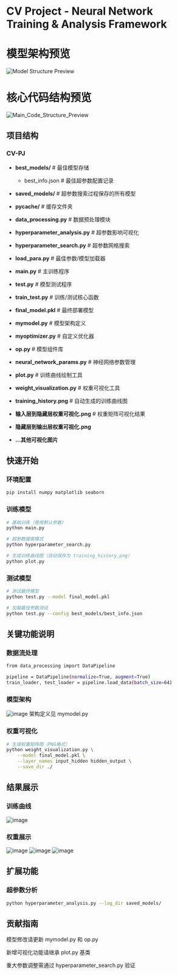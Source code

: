# CV Project - Neural Network Training & Analysis Framework
# 模型架构预览
 ![Model Structure Preview](https://github.com/user-attachments/assets/228c3490-6931-4408-bfa4-af8771d7d91d)
# 核心代码结构预览
![Main_Code_Structure_Preview](https://github.com/user-attachments/assets/ba1470fd-a855-494c-b5e7-6838fd1b4518)


## 项目结构
### CV-PJ

- **best_models/**  # 最佳模型存储
  - best_info.json  # 最佳超参数配置记录

- **saved_models/**  # 超参数搜索过程保存的所有模型

- **pycache/**  # 缓存文件夹

- **data_processing.py**  # 数据预处理模块
- **hyperparameter_analysis.py**  # 超参数影响可视化
- **hyperparameter_search.py**  # 超参数网格搜索
- **load_para.py**  # 最佳参数/模型加载器
- **main.py**  # 主训练程序
- **test.py**  # 模型测试程序
- **train_test.py**  # 训练/测试核心函数
- **final_model.pkl**  # 最终部署模型

- **mymodel.py**  # 模型架构定义
- **myoptimizer.py**  # 自定义优化器
- **op.py**  # 模型组件库
- **neural_network_params.py**  # 神经网络参数管理

- **plot.py**  # 训练曲线绘制工具
- **weight_visualization.py**  # 权重可视化工具

- **training_history.png**  # 自动生成的训练曲线图
- **输入层到隐藏层权重可视化.png**  # 权重矩阵可视化结果
- **隐藏层到输出层权重可视化.png**
- **...其他可视化图片**

## 快速开始

### 环境配置
```bash
pip install numpy matplotlib seaborn
```
### 训练模型
```bash
# 基础训练（使用默认参数）
python main.py

# 超参数搜索模式
python hyperparameter_search.py

# 生成训练曲线图（自动保存为 training_history.png）
python plot.py
```
### 测试模型
```bash
# 测试最终模型
python test.py --model final_model.pkl

# 加载最佳参数测试
python test.py --config best_models/best_info.json
```
## 关键功能说明
### 数据流处理
```bash
from data_processing import DataPipeline

pipeline = DataPipeline(normalize=True, augment=True)
train_loader, test_loader = pipeline.load_data(batch_size=64)
```
### 模型架构
![image](https://github.com/user-attachments/assets/e02b6f23-2787-401a-a92b-a2ab72b7a529)
架构定义见 mymodel.py

### 权重可视化
```bash
# 生成权重矩阵图（PNG格式）
python weight_visualization.py \
    --model final_model.pkl \
    --layer_names input_hidden hidden_output \
    --save_dir ./
```
## 结果展示

### 训练曲线
![image](https://github.com/user-attachments/assets/23c5f3df-7406-41e3-8973-37fea07c04f3)

### 权重展示
![image](https://github.com/user-attachments/assets/b62ae3b1-34f9-4dcc-bccd-827321ead2ea)
![image](https://github.com/user-attachments/assets/41b70e81-48cb-4e08-98d5-df79e41f3e1e)
![image](https://github.com/user-attachments/assets/52e2ae76-647f-4226-b901-c4fe4439c10f)

## 扩展功能
### 超参数分析
```bash
python hyperparameter_analysis.py --log_dir saved_models/
```

## 贡献指南
模型修改请更新 mymodel.py 和 op.py

新增可视化功能请继承 plot.py 基类

重大参数调整需通过 hyperparameter_search.py 验证

